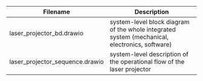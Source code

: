 | Filename                          | Description                                                                                   |
|---                                |---                                                                                            |
| laser_projector_bd.drawio         | system-level block diagram of the whole integrated system (mechanical, electronics, software) |
| laser_projector_sequence.drawio   | system-level description of the operational flow of the laser projector                       |